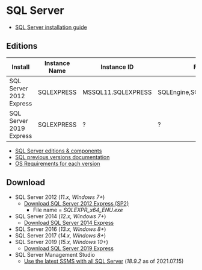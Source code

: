 # SQL Server

* [SQL Server installation guide](https://learn.microsoft.com/en-us/sql/database-engine/install-windows/install-sql-server?view=sql-server-ver15)

## Editions

| Install | Instance Name | Instance ID | Features | Edition | Version |
| ------- | ------------- | ----------- | -------- | ------- | ------- |
| SQL Server 2012 Express | SQLEXPRESS | MSSQL11.SQLEXPRESS | SQLEngine,SQLEngine\Replication | Express | 11.0.2100.60 |
| SQL Server 2019 Express | SQLEXPRESS | ? | ? | Express | 15.0.2000.5 |

* [SQL Server editions & components](https://docs.microsoft.com/en-us/sql/sql-server/editions-and-components-of-sql-server-version-15?view=sql-server-ver15)
* [SQL previous versions documentation](https://docs.microsoft.com/en-us/previous-versions/sql/)
* [OS Requirements for each version](https://www.sqlnethub.com/blog/operating-system-requirements-for-all-sql-server-versions-and-editions/)

## Download

* SQL Server 2012 (*11.x, Windows 7+*)
  * [Download SQL Server 2012 Express (SP2)](https://www.microsoft.com/en-us/download/details.aspx?id=43351)
    * File name = *SQLEXPR_x64_ENU.exe*
* SQL Server 2014 (*12.x, Windows 7+*)
  * [Download SQL Server 2014 Express](https://docs.microsoft.com/en-us/previous-versions/sql/2014/database-engine/install-windows/installation-for-sql-server?view=sql-server-2014)
* SQL Server 2016 (*13.x, Windows 8+*)
* SQL Server 2017 (*14.x, Windows 8+*)
* SQL Server 2019 (*15.x, Windows 10+*)
  * [Download SQL Server 2019 Express](https://www.microsoft.com/en-us/Download/confirmation.aspx?id=101064)
* SQL Server Management  Studio
  * [Use the latest SSMS with all SQL Server](https://expressdb.io/which-sql-server-management-studio-version.html#the-latest-and-greatest) (*18.9.2* as of 2021.07.15)
